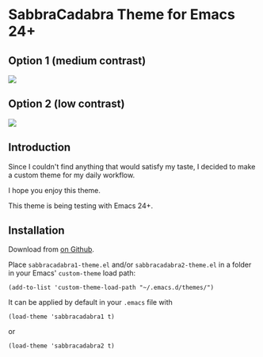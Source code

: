 # SabbraCadabra Theme for Emacs 24+ #

## Option 1 (medium contrast) ##

![](https://raw.github.com/ctznfive/sabbracadabra-theme/master/screenshot1.png)

## Option 2 (low contrast) ##

![](https://raw.github.com/ctznfive/sabbracadabra-theme/master/screenshot2.png)


## Introduction ##

Since I couldn't find anything that would satisfy my taste,
I decided to make a custom theme for my daily workflow.

I hope you enjoy this theme.

This theme is being testing with Emacs 24+.



## Installation ##


Download from [on Github](https://github.com/ctznfive/sabbracadabra-theme).

Place `sabbracadabra1-theme.el` and/or `sabbracadabra2-theme.el` in a folder in your Emacs' `custom-theme` load path:

    (add-to-list 'custom-theme-load-path "~/.emacs.d/themes/")

It can be applied by default in your `.emacs` file with

    (load-theme 'sabbracadabra1 t)

or

    (load-theme 'sabbracadabra2 t)

